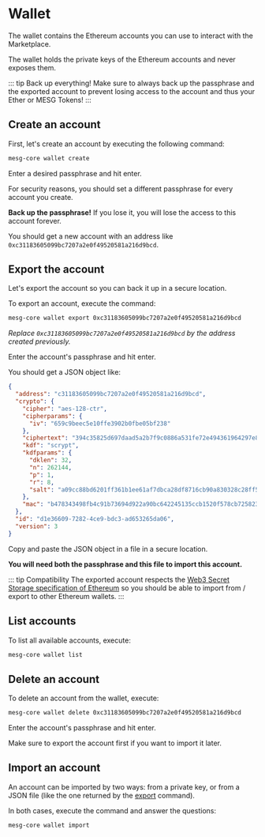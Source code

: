 # Wallet

The wallet contains the Ethereum accounts you can use to interact with the Marketplace.

The wallet holds the private keys of the Ethereum accounts and never exposes them.

::: tip Back up everything!
Make sure to always back up the passphrase and the exported account to prevent losing access to the account and thus your Ether or MESG Tokens!
:::

## Create an account

First, let's create an account by executing the following command:
```bash
mesg-core wallet create
```

Enter a desired passphrase and hit enter.

For security reasons, you should set a different passphrase for every account you create.

**Back up the passphrase!** If you lose it, you will lose the access to this account forever.

You should get a new account with an address like `0xc31183605099bc7207a2e0f49520581a216d9bcd`.

## Export the account

Let's export the account so you can back it up in a secure location.

To export an account, execute the command:
```bash
mesg-core wallet export 0xc31183605099bc7207a2e0f49520581a216d9bcd
```

_Replace `0xc31183605099bc7207a2e0f49520581a216d9bcd` by the address created previously._

Enter the account's passphrase and hit enter.

You should get a JSON object like:

```json
{
  "address": "c31183605099bc7207a2e0f49520581a216d9bcd",
  "crypto": {
    "cipher": "aes-128-ctr",
    "cipherparams": {
      "iv": "659c9beec5e10ffe3902b0fbe05bf238"
    },
    "ciphertext": "394c35825d697daad5a2b7f9c0886a531fe72e494361964297e832199b52b8f5",
    "kdf": "scrypt",
    "kdfparams": {
      "dklen": 32,
      "n": 262144,
      "p": 1,
      "r": 8,
      "salt": "a09cc88bd6201ff361b1ee61af7dbca28df8716cb90a830328c28ff5578312de"
    },
    "mac": "b478343498fb4c91b73694d922a90bc642245135ccb1520f578cb725823cdb69"
  },
  "id": "d1e36609-7282-4ce9-bdc3-ad653265da06",
  "version": 3
}
```

Copy and paste the JSON object in a file in a secure location.

**You will need both the passphrase and this file to import this account.**

::: tip Compatibility
The exported account respects the [Web3 Secret Storage specification of Ethereum](https://github.com/ethereum/wiki/wiki/Web3-Secret-Storage-Definition) so you should be able to import from / export to other Ethereum wallets.
:::

## List accounts

To list all available accounts, execute:

```bash
mesg-core wallet list
```

## Delete an account

To delete an account from the wallet, execute:

```bash
mesg-core wallet delete 0xc31183605099bc7207a2e0f49520581a216d9bcd
```

Enter the account's passphrase and hit enter.

Make sure to export the account first if you want to import it later.

## Import an account

An account can be imported by two ways: from a private key, or from a JSON file (like the one returned by the [export](#export-an-account) command).

In both cases, execute the command and answer the questions:

```bash
mesg-core wallet import
```
